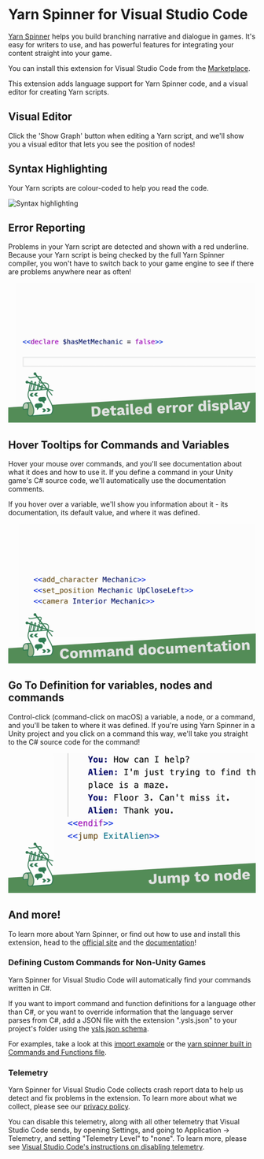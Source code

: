 # Yarn Spinner for Visual Studio Code

[Yarn Spinner](https://yarnspinner.dev) helps you build branching narrative and dialogue in games. It's easy for writers to use, and has powerful features for integrating your content straight into your game.

You can install this extension for Visual Studio Code from the [Marketplace](https://marketplace.visualstudio.com/items?itemName=SecretLab.yarn-spinner).

This extension adds language support for Yarn Spinner code, and a visual editor for creating Yarn scripts. 

## Visual Editor

Click the 'Show Graph' button when editing a Yarn script, and we'll show you a visual editor that lets you see the position of nodes!

## Syntax Highlighting

Your Yarn scripts are colour-coded to help you read the code.

![Syntax highlighting](./.github/images/syntax-highlighting.gif)

## Error Reporting

Problems in your Yarn script are detected and shown with a red underline. Because your Yarn script is being checked by the full Yarn Spinner compiler, you won't have to switch back to your game engine to see if there are problems anywhere near as often!

![Error highlighting](.github/images/errors.gif)

## Hover Tooltips for Commands and Variables

Hover your mouse over commands, and you'll see documentation about what it does and how to use it. If you define a command in your Unity game's C# source code, we'll automatically use the documentation comments.

If you hover over a variable, we'll show you information about it - its documentation, its default value, and where it was defined.

![Command documentation](.github/images/command-docs.gif)

## Go To Definition for variables, nodes and commands

Control-click (command-click on macOS) a variable, a node, or a command, and you'll be taken to where it was defined. If you're using Yarn Spinner in a Unity project and you click on a command this way, we'll take you straight to the C# source code for the command!

![Go To Definition](.github/images/go-to-declaration.gif)

## And more!

To learn more about Yarn Spinner, or find out how to use and install this extension, head to the [official site](https://yarnspinner.dev) and the [documentation](https://docs.yarnspinner.dev)!

### Defining Custom Commands for Non-Unity Games

Yarn Spinner for Visual Studio Code will automatically find your commands written in C#.

If you want to import command and function definitions for a language other than C#, or you want to override information that the language server parses from C#, add a JSON file with the extension ".ysls.json" to your project's folder using the [ysls.json schema](/LanguageServer/LanguageServer/src/Server/Documentation/ysls.schema.json). 

For examples, take a look at this [import example](/LanguageServer/LanguageServer/ImportExample.ysls.json) or the [yarn spinner built in Commands and Functions file](/LanguageServer/LanguageServer/src/Server/Documentation/BuiltInFunctionsAndCommands.ysls.json). 

### Telemetry

Yarn Spinner for Visual Studio Code collects crash report data to help us detect and fix problems in the extension. To learn more about what we collect, please see our [privacy policy](http://yarnspinner.dev/YS_VSCode_PrivacyPolicy-2022.06.08.pdf).

You can disable this telemetry, along with all other telemetry that Visual Studio Code sends, by opening Settings, and going to Application -> Telemetry, and setting "Telemetry Level" to "none". To learn more, please see [Visual Studio Code's instructions on disabling telemetry](https://code.visualstudio.com/docs/getstarted/telemetry#_disable-telemetry-reporting).
